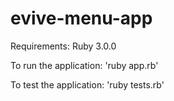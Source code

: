 # evive-menu-app

Requirements: Ruby 3.0.0

To run the application: 'ruby app.rb'

To test the application: 'ruby tests.rb'

